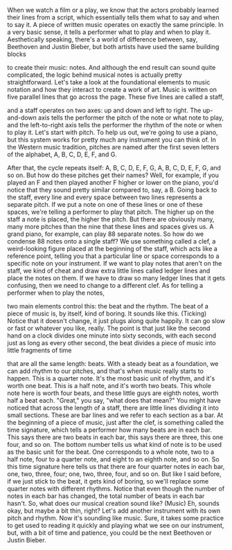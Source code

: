 
When we watch a film or a play,
we know that the actors
probably learned
their lines from a script,
which essentially tells them
what to say and when to say it.
A piece of written music
operates on exactly the same principle.
In a very basic sense,
it tells a performer what to play
and when to play it.
Aesthetically speaking,
there&#39;s a world of difference
between, say, Beethoven and Justin Bieber,
but both artists have used
the same building blocks

to create their music:
notes.
And although the end result
can sound quite complicated,
the logic behind musical notes
is actually pretty straightforward.
Let&#39;s take a look
at the foundational
elements to music notation
and how they interact
to create a work of art.
Music is written on five parallel lines
that go across the page.
These five lines are called a staff,

and a staff operates on two axes:
up and down
and left to right.
The up-and-down axis tells the performer
the pitch of the note
or what note to play,
and the left-to-right axis
tells the performer the rhythm of the note
or when to play it.
Let&#39;s start with pitch.
To help us out,
we&#39;re going to use a piano,
but this system works for pretty much
any instrument you can think of.
In the Western music tradition,
pitches are named after
the first seven letters of the alphabet,
A, B, C,
D, E, F, and G.

After that, the cycle repeats itself:
A, B, C, D, E, F, G,
A, B, C, D, E, F, G,
and so on.
But how do these pitches get their names?
Well, for example, if you played an F
and then played another F
higher or lower on the piano,
you&#39;d notice that they sound
pretty similar
compared to, say, a B.
Going back to the staff,
every line and every space
between two lines
represents a separate pitch.
If we put a note on one of these lines
or one of these spaces,
we&#39;re telling a performer
to play that pitch.
The higher up on the staff
a note is placed,
the higher the pitch.
But there are obviously
many, many more pitches
than the nine that these
lines and spaces gives us.
A grand piano, for example,
can play 88 separate notes.
So how do we condense
88 notes onto a single staff?
We use something called a clef,
a weird-looking figure
placed at the beginning of the staff,
which acts like a reference point,
telling you that a particular
line or space
corresponds to a specific note
on your instrument.
If we want to play notes
that aren&#39;t on the staff,
we kind of cheat and draw
extra little lines
called ledger lines
and place the notes on them.
If we have to draw so many ledger lines
that it gets confusing,
then we need to change
to a different clef.
As for telling a performer
when to play the notes,

two main elements control this:
the beat and the rhythm.
The beat of a piece of music is,
by itself, kind of boring.
It sounds like this.
(Ticking)
Notice that it doesn&#39;t change,
it just plugs along quite happily.
It can go slow
or fast
or whatever you like, really.
The point is that just
like the second hand on a clock
divides one minute into sixty seconds,
with each second just as long
as every other second,
the beat divides a piece of music
into little fragments of time

that are all the same length:
beats.
With a steady beat as a foundation,
we can add rhythm to our pitches,
and that&#39;s when music
really starts to happen.
This is a quarter note.
It&#39;s the most basic unit of rhythm,
and it&#39;s worth one beat.
This is a half note,
and it&#39;s worth two beats.
This whole note here is worth four beats,
and these little guys are eighth notes,
worth half a beat each.
&quot;Great,&quot; you say, &quot;what does that mean?&quot;
You might have noticed
that across the length of a staff,
there are little lines dividing it
into small sections.
These are bar lines
and we refer to each section as a bar.
At the beginning of a piece of music,
just after the clef,
is something called the time signature,
which tells a performer
how many beats are in each bar.
This says there are two beats in each bar,
this says there are three,
this one four, and so on.
The bottom number tells
us what kind of note
is to be used as the basic
unit for the beat.
One corresponds to a whole note,
two to a half note,
four to a quarter note,
and eight to an eighth note, and so on.
So this time signature here
tells us that there are four
quarter notes in each bar,
one, two, three, four;
one, two, three, four,
and so on.
But like I said before,
if we just stick to the beat,
it gets kind of boring,
so we&#39;ll replace some quarter notes
with different rhythms.
Notice that even though
the number of notes
in each bar has changed,
the total number of beats
in each bar hasn&#39;t.
So, what does our musical
creation sound like?
(Music)
Eh, sounds okay, but maybe
a bit thin, right?
Let&#39;s add another instrument
with its own pitch and rhythm.
Now it&#39;s sounding like music.
Sure, it takes some practice
to get used to reading it quickly
and playing what we see on our instrument,
but, with a bit of time and patience,
you could be the next Beethoven
or Justin Bieber.
